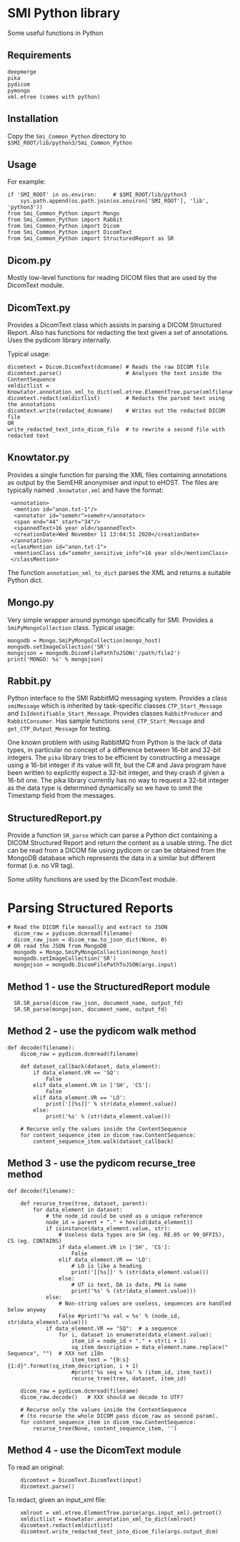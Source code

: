 # SMI Python library

Some useful functions in Python

## Requirements

```
deepmerge
pika
pydicom
pymongo
xml.etree (comes with python)
```

## Installation

Copy the `Smi_Common_Python` directory to `$SMI_ROOT/lib/python3/Smi_Common_Python`

## Usage

For example:

```
if 'SMI_ROOT' in os.environ:     # $SMI_ROOT/lib/python3
    sys.path.append(os.path.join(os.environ['SMI_ROOT'], 'lib', 'python3'))
from Smi_Common_Python import Mongo
from Smi_Common_Python import Rabbit
from Smi_Common_Python import Dicom
from Smi_Common_Python import DicomText
from Smi_Common_Python import StructuredReport as SR
```

## Dicom.py

Mostly low-level functions for reading DICOM files that are used by the DicomText module.

## DicomText.py

Provides a DicomText class which assists in parsing a DICOM Structured Report.
Also has functions for redacting the text given a set of annotations.
Uses the pydicom library internally.

Typical usage:

```
dicomtext = Dicom.DicomText(dcmname) # Reads the raw DICOM file
dicomtext.parse()                    # Analyses the text inside the ContentSequence
xmldictlist = Knowtator.annotation_xml_to_dict(xml.etree.ElementTree.parse(xmlfilename).getroot())
dicomtext.redact(xmldictlist)        # Redacts the parsed text using the annotations
dicomtext.write(redacted_dcmname)    # Writes out the redacted DICOM file
OR
write_redacted_text_into_dicom_file  # to rewrite a second file with redacted text
```

## Knowtator.py

Provides a single function for parsing the XML files containing annotations
as output by the SemEHR anonymiser and input to eHOST. The files are typically
named `.knowtator.xml` and have the format:

```
 <annotation>
  <mention id="anon.txt-1"/>
  <annotator id="semehr">semehr</annotator>
  <span end="44" start="34"/>
  <spannedText>16 year old</spannedText>
  <creationDate>Wed November 11 13:04:51 2020</creationDate>
 </annotation>
 <classMention id="anon.txt-1">
  <mentionClass id="semehr_sensitive_info">16 year old</mentionClass>
 </classMention>
```

The function `annotation_xml_to_dict` parses the XML and returns a suitable Python dict.

## Mongo.py

Very simple wrapper around pymongo specifically for SMI.
Provides a `SmiPyMongoCollection` class. Typical usage:

```
mongodb = Mongo.SmiPyMongoCollection(mongo_host)
mongodb.setImageCollection('SR')
mongojson = mongodb.DicomFilePathToJSON('/path/file2')
print('MONGO: %s' % mongojson)
```

## Rabbit.py

Python interface to the SMI RabbitMQ messaging system.
Provides a class `smiMessage` which is inherited by task-specific classes
`CTP_Start_Message` and `IsIdentifiable_Start_Message`.
Provides classes `RabbitProducer` and `RabbitConsumer`.
Has sample functions `send_CTP_Start_Message` and `get_CTP_Output_Message` for testing.

One known problem with using RabbitMQ from Python is the lack of data types,
in particular no concept of a difference between 16-bit and 32-bit integers.
The `pika` library tries to be efficient by constructing a message using a 16-bit
integer if its value will fit, but the C# and Java program have been written to
explicitly expect a 32-bit integer, and they crash if given a 16-bit one.
The pika library currently has no way to request a 32-bit integer as the data
type is determined dynamically so we have to omit the Timestamp field from the
messages.

## StructuredReport.py

Provide a function `SR_parse` which can parse a Python dict containing a DICOM
Structured Report and return the content as a usable string.  The dict can be
read from a DICOM file using pydicom or can be obtained from the MongoDB database
which represents the data in a similar but different format (i.e. no VR tag).

Some utility functions are used by the DicomText module.


# Parsing Structured Reports

```
# Read the DICOM file manually and extract to JSON
  dicom_raw = pydicom.dcmread(filename)
  dicom_raw_json = dicom_raw.to_json_dict(None, 0)
# OR read the JSON from MongoDB
  mongodb = Mongo.SmiPyMongoCollection(mongo_host)
  mongodb.setImageCollection('SR')
  mongojson = mongodb.DicomFilePathToJSON(args.input)
```


## Method 1 - use the StructuredReport module

```
  SR.SR_parse(dicom_raw_json, document_name, output_fd)
  SR.SR_parse(mongojson, document_name, output_fd)    
```

## Method 2 - use the pydicom walk method

```
def decode(filename):
    dicom_raw = pydicom.dcmread(filename)

    def dataset_callback(dataset, data_element):
    	if data_element.VR == 'SQ':
    		False
    	elif data_element.VR in ['SH', 'CS']:
    		False
    	elif data_element.VR == 'LO':
    		print('[[%s]]' % str(data_element.value))
    	else:
    		print('%s' % (str(data_element.value)))

    # Recurse only the values inside the ContentSequence
    for content_sequence_item in dicom_raw.ContentSequence:
    	content_sequence_item.walk(dataset_callback)
```

## Method 3 - use the pydicom recurse_tree method

```
def decode(filename):

    def recurse_tree(tree, dataset, parent):
    	for data_element in dataset:
    		# the node_id could be used as a unique reference
    		node_id = parent + "." + hex(id(data_element))
    		if isinstance(data_element.value, str):
    			# Useless data types are SH (eg. RE.05 or 99_OFFIS), CS (eg. CONTAINS)
    			if data_element.VR in ['SH', 'CS']:
    				False
    			elif data_element.VR == 'LO':
    				# LO is like a heading
    				print('[[%s]]' % (str(data_element.value)))
    			else:
    				# UT is text, DA is date, PN is name
    				print('%s' % (str(data_element.value)))
    		else:
    			# Non-string values are useless, sequences are handled below anyway
    			False #print('%s val = %s' % (node_id, str(data_element.value)))
    		if data_element.VR == "SQ":  # a sequence
    			for i, dataset in enumerate(data_element.value):
    				item_id = node_id + "." + str(i + 1)
    				sq_item_description = data_element.name.replace(" Sequence", "")  # XXX not i18n
    				item_text = "{0:s} {1:d}".format(sq_item_description, i + 1)
    				#print('%s seq = %s' % (item_id, item_text))
    				recurse_tree(tree, dataset, item_id)

    dicom_raw = pydicom.dcmread(filename)
    dicom_raw.decode()   # XXX should we decode to UTF?

    # Recurse only the values inside the ContentSequence
    # (to recurse the whole DICOM pass dicom_raw as second param).
    for content_sequence_item in dicom_raw.ContentSequence:
    	recurse_tree(None, content_sequence_item, '')
```

## Method 4 - use the DicomText module

To read an original:

```
    dicomtext = DicomText.DicomText(input)
    dicomtext.parse()
```

To redact, given an input_xml file:

```
    xmlroot = xml.etree.ElementTree.parse(args.input_xml).getroot()
    xmldictlist = Knowtator.annotation_xml_to_dict(xmlroot)
    dicomtext.redact(xmldictlist)
    dicomtext.write_redacted_text_into_dicom_file(args.output_dcm)
```
